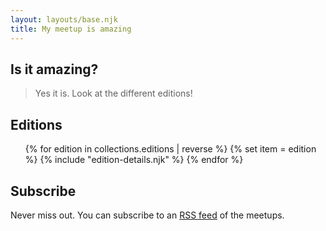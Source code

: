 ```yaml
---
layout: layouts/base.njk
title: My meetup is amazing
---
```



## Is it amazing?

> Yes it is. Look at the different editions!


## Editions
<ul>
{% for edition in collections.editions | reverse %}
{% set item = edition %}
{% include "edition-details.njk" %}
{% endfor %}
</ul>


## Subscribe

Never miss out. You can subscribe to an [RSS feed](/feed.xml) of the meetups.

